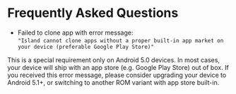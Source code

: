 Frequently Asked Questions
==========================

- Failed to clone app with error message:  
`"Island cannot clone apps without a proper built-in app market on your device (preferable Google Play Store)"`

This is a special requirement only on Android 5.0 devices. In most cases, your device will ship with an app store (e.g. Google Play Store) out of box.
If you received this error message, please consider upgrading your device to Android 5.1+, or switching to another ROM variant with app store built-in.

